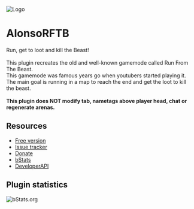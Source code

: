 ![Logo](https://i.imgur.com/0u1mwol.png)

# AlonsoRFTB
Run, get to loot and kill the Beast!\
\
This plugin recreates the old and well-known gamemode called Run From The Beast.\
This gamemode was famous years go when youtubers started playing it.\
The main goal is running in a map to reach the end and get the loot to kill the beast.\
\
**This plugin does NOT modify tab, nametags above player head, chat or regenerate arenas.**
## Resources
- [Free version](https://www.spigotmc.org/resources/X/)
- [Issue tracker](https://github.com/AlonsoAliaga/AlonsoRFTB/issues)
- [Donate](https://paypal.me/AlonsoAliaga)
- [bStats](https://bstats.org/plugin/bukkit/AlonsoRFTB/17679/)
- [DeveloperAPI](https://github.com/AlonsoAliaga/AlonsoRFTB/wiki/AlonsoRFTBAPI)

## Plugin statistics
![bStats.org](https://bstats.org/signatures/bukkit/AlonsoRFTB.svg)

